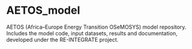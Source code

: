 # AETOS_model
AETOS (Africa–Europe Energy Transition OSeMOSYS) model repository. Includes the model code, input datasets, results and documentation, developed under the RE-INTEGRATE project.
